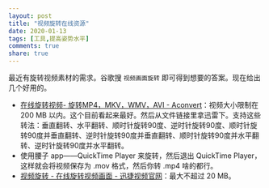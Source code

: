 ```yaml
---
layout: post
title: "视频旋转在线资源"
date: 2020-01-13
tags: [工具,提高姿势水平]
comments: true
share: true
---
```


最近有旋转视频素材的需求。谷歌搜 `视频画面旋转` 即可得到想要的答案。现在给出几个好用的。

* [在线旋转视频- 旋转MP4，MKV，WMV，AVI - Aconvert](https://www.aconvert.com/cn/video/rotate/)：视频大小限制在 200 MB 以内。这个目前看起来最好。然后从文件链接里拿迅雷下。支持这些转法：垂直翻转、水平翻转、顺时针旋转90度、逆时针旋转90度、顺时针旋转90度并垂直翻转、逆时针旋转90度并垂直翻转、顺时针旋转90度并水平翻转、逆时针旋转90度并水平翻转。
* 使用腰子 app——QuickTime Player 来旋转，然后退出 QuickTime Player，这样就会将视频保存为 .mov 格式，然后你转 .mp4 啥的都行。
* [视频旋转 - 在线旋转视频画面 - 迅捷视频官网](https://www.xunjieshipin.com/video-rotate)：最大不超过 20 MB。